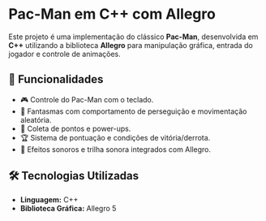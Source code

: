 # Pac-Man em C++ com Allegro  

Este projeto é uma implementação do clássico **Pac-Man**, desenvolvida em **C++** utilizando a biblioteca **Allegro** para manipulação gráfica, entrada do jogador e controle de animações.  

## 📌 Funcionalidades  
- 🎮 Controle do Pac-Man com o teclado.  
- 👻 Fantasmas com comportamento de perseguição e movimentação aleatória.  
- 🍒 Coleta de pontos e power-ups.  
- 🏆 Sistema de pontuação e condições de vitória/derrota.  
- 🎵 Efeitos sonoros e trilha sonora integrados com Allegro.  

## 🛠️ Tecnologias Utilizadas  
- **Linguagem:** C++  
- **Biblioteca Gráfica:** Allegro 5  
